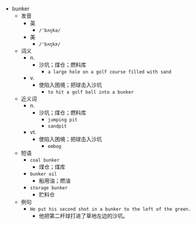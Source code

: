 - bunker
  - 发音
    - 英
      - `/'bʌŋkə/`
    - 美
      - `/'bʌŋkɚ/`
  - 词义
    - n.
      - 沙坑；煤仓；燃料库
        - `a large hole on a golf course filled with sand`
    - v.
      - 使陷入困境；把球击入沙坑
        - `to hit a golf ball into a bunker`
  - 近义词
    - n.
      - 沙坑；煤仓；燃料库
        - `jumping pit`
        - `sandpit`
    - vt.
      - 使陷入困境；把球击入沙坑
        - `embog`
  - 短语
    - `coal bunker`
      - 煤仓；煤库 
    - `bunker oil`
      - 船用油；燃油 
    - `storage bunker`
      - 贮料仓 
  - 例句
    - `He put his second shot in a bunker to the left of the green.`
      - 他把第二杆球打进了草地左边的沙坑。

